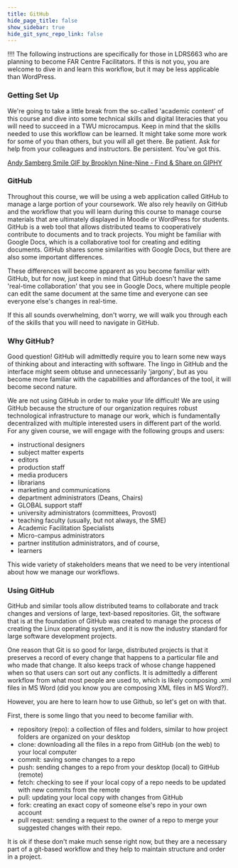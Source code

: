 ```yaml
---
title: GitHub
hide_page_title: false
show_sidebar: true
hide_git_sync_repo_link: false
---
```


!!!! The following instructions are specifically for those in LDRS663 who are planning to become FAR Centre Facilitators. If this is not you, you are welcome to dive in and learn this workflow, but it may be less applicable than WordPress.

### Getting Set Up

We're going to take a little break from the so-called 'academic content' of this course and dive into some technical skills and digital literacies that you will need to succeed in a TWU microcampus. Keep in mind that the skills needed to use this workflow can be learned. It might take some more work for some of you than others, but you will all get there. Be patient. Ask for help from your colleagues and instructors. Be persistent. You've got this.


<a class="embedly-card" data-card-key="05acda8fea1b4f099c92b66268f422dd" data-card-controls="0" data-card-branding="0" href="https://media.giphy.com/media/d2ZeMUDQSSsCP9FC/giphy.gif">Andy Samberg Smile GIF by Brooklyn Nine-Nine - Find & Share on GIPHY</a>
<script async src="//cdn.embedly.com/widgets/platform.js" charset="UTF-8"></script>

### GitHub


Throughout this course, we will be using a web application called GitHub to manage a large portion of your coursework. We also rely heavily on GitHub and the workflow that you will learn during this course to manage course materials that are ultimately displayed in Moodle or WordPress for students. GitHub is a web tool that allows distributed teams to cooperatively contribute to documents and to track projects. You might be familiar with Google Docs, which is a collaborative tool for creating and editing documents. GitHub shares some similarities with Google Docs, but there are also some important differences.

These differences will become apparent as you become familiar with GitHub, but for now, just keep in mind that GitHub doesn't have the same 'real-time collaboration' that you see in Google Docs, where multiple people can edit the same document at the same time and everyone can see everyone else's changes in real-time.

If this all sounds overwhelming, don't worry, we will walk you through each of the skills that you will need to navigate in GitHub.

### Why GitHub?

Good question! GitHub will admittedly require you to learn some new ways of thinking about and interacting with software. The lingo in GitHub and the interface might seem obtuse and unnecessarily 'jargony', but as you become more familiar with the capabilities and affordances of the tool, it will become second nature.

We are not using GitHub in order to make your life difficult! We are using GitHub because the structure of our organization requires robust technological infrastructure to manage our work, which is fundamentally decentralized with multiple interested users in different part of the world. For any given course, we will engage with the following groups and users:

- instructional designers
- subject matter experts
- editors
- production staff
- media producers
- librarians
- marketing and communications
- department administrators (Deans, Chairs)
- GLOBAL support staff
- university administrators (committees, Provost)
- teaching faculty (usually, but not always, the SME)
- Academic Facilitation Specialists
- Micro-campus administrators
- partner institution administrators, and of course,
- learners

This wide variety of stakeholders means that we need to be very intentional about how we manage our workflows.

### Using GitHub


GitHub and similar tools allow distributed teams to collaborate and track changes and versions of large, text-based repositories. Git, the software that is at the foundation of GitHub was created to manage the process of creating the Linux operating system, and it is now the industry standard for large software development projects.

One reason that Git is so good for large, distributed projects is that it preserves a record of every change that happens to a particular file and who made that change. It also keeps track of whose change happened when so that users can sort out any conflicts. It is admittedly a different workflow from what most people are used to, which is likely composing .xml files in MS Word (did you know you are composing XML files in MS Word?).

However, you are here to learn how to use Github, so let's get on with that.

First, there is some lingo that you need to become familiar with.

- repository (repo): a collection of files and folders, similar to how project folders are organized on your desktop
- clone: downloading all the files in a repo from GitHub (on the web) to your local computer
- commit: saving some changes to a repo
- push: sending changes to a repo from your desktop (local) to  GitHub (remote)
- fetch: checking to see if your local copy of a repo needs to be updated with new commits from the remote
- pull: updating your local copy with changes from GitHub
- fork: creating an exact copy of someone else's repo in your own account
- pull request: sending a request to the owner of a repo to merge your suggested changes with their repo.

It is ok if these don't make much sense right now, but they are a necessary part of a git-based workflow and they help to maintain structure and order in a project.
